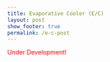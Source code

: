 ```yaml
---
title: Evaporative Cooler (E/C)
layout: post
show_footer: true
permalink: /e-c-post
---
```


<span style="color: red">Under Development!</span>

<!-- ---
{: data-content="footnotes"} -->
